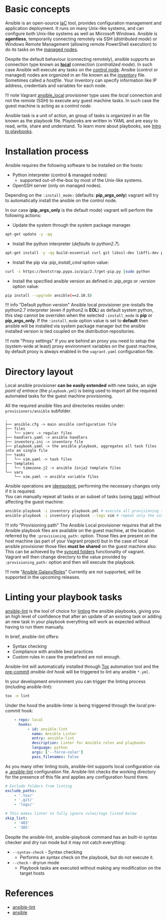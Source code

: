 # Basic concepts

Ansible is an open-source [IaC](https://en.wikipedia.org/wiki/Infrastructure_as_code) tool, provides configuration management and application deployment. It runs on many Unix-like systems, and can configure both Unix-like systems as well as Microsoft Windows. Ansible is **agentless**, temporarily connecting remotely via SSH (*distributed mode*) or Windows Remote Management (allowing remote PowerShell execution) to do its tasks on the [managed nodes](https://docs.ansible.com/ansible/latest/network/getting_started/basic_concepts.html).

Despite the default behaviour (connecting remotely), ansible supports an connection type known as **[local](https://docs.ansible.com/ansible/latest/inventory/implicit_localhost.html)** connection (*centralized mode*). In such case Ansible will execute any tasks on the [control node](https://docs.ansible.com/ansible/latest/network/getting_started/basic_concepts.html). Ansibe (control or managed) nodes are organized in an file known as the [inventory]() file. Sometimes called a *hostfile*. Your inventory can specify information like IP address, credentials and variables for each node.

!!! note
    Vagrant [ansible_local](../vagrant/provisioners.md) provisioner type uses the *local* connection and not the *remote* (SSH) to execute any guest machine tasks. In such case the guest machine is acting as a *control node*.

Ansible task is a unit of action, an group of tasks is organized in an file known as the playbook file. Playbooks are written in YAML and are easy to read, write, share and understand. To learn more about playbooks, see [Intro to playbooks](https://docs.ansible.com/ansible/latest/user_guide/playbooks_intro.html#about-playbooks).

# Installation process

Ansible requires the following software to be installed on the hosts:

- Python interpreter (control & managed nodes)
    - supported out-of-the-box by most of the Unix-like systems.
- OpenSSH server (only on managed nodes).

Depending on the ``:install_mode:`` (defaults: **pip_args_only**) vagrant will try to automatically install the ansible on the control node.

In our case (**pip_args_only** is the default mode) vagrant will perform the following actions:

- Update the system through the system package manager.
```bash
apt-get update -y -qq
```
- Install the python interpreter (*defaults to python2.7*).
```bash
apt-get install -y -qq build-essential curl git libssl-dev libffi-dev python-dev
```
- Install the pip via *:pip_install_cmd* option value:
```bash
curl -s https://bootstrap.pypa.io/pip/2.7/get-pip.py |sudo python
```
- Install the specified ansible version as defined in *:pip_args* or *:version* option value:
```bash
pip install --upgrade ansible(==2.10.5)
```

!!! info "Default python version"
    Ansible local provisioner pre-installs the python2.7 interpreter (even if python2 is **EOL**) as default system python,
    this step cannot be overriden when the selected ``:install_mode`` is **pip** or **pip_args_only**. If the ``:install_mode``
    option value is set to **default** then ansible will be installed via system package manager but the ansible installed version
    is tied coupled on the distribution repositories.

!!! note "Proxy settings"
    If you are behind an proxy you need to setup the (system-wide at least) proxy environment variables on the guest machine,
    by default proxy is always enabled in the ``vagrant.yaml`` configuration file.

# Directory layout

Local ansible provisioner **can be easily extended** with new tasks, an sigle *point of entrace* (the ``playbook.yml``) is being used
to import all the required automated tasks for the guest machine provisioning.

All the required ansible files and directories resides under: ``provisioners/ansible`` subfolder.

```console
.
├── ansible.cfg -> main ansible configuration file
├── files
│   └── vimrc -> regular files
├── handlers.yaml -> ansible handlers
├── inventory.ini -> inventory file
├── playbook.yaml -> the ansible playbook, aggregates all task files into an single file
├── tasks
│   └── vim.yaml -> task files
├── templates
│   └── timezone.j2 -> ansible Jinja2 template files
└── vars
    └── vim.yaml -> ansible variable files
```

Ansible operations are [idempotent](https://en.wikipedia.org/wiki/Idempotence), performing the necessary changes only if it is required.<br>
You can manually repeat all tasks or an subset of tasks (using [tags](https://docs.ansible.com/ansible/latest/user_guide/playbooks_tags.html)) without affecting the guest machine:

```bash
ansible-playbook -i inventory playbook.yml # execute all provisioning tasks
ansible-playbook -i inventory playbook --tags vim # repeat only the vim related tasks
```

!!! info "Provisioning path"
    The Ansible Local provisioner requires that all the Ansible playbook files are available on the guest machine,
    at the location referred by the ``:provisioning_path:`` option. Those files are present on the host machine (as part of your Vagrant project) but
    in the case of local ansible provisioner those files **must be shared** on the guest machine also. This can be achieved by the [synced folders](../vagrant/shared.md) functionality of vagrant. Vagrant will then change directory to the value provided by ``:provisioning_path:`` option and then will execute the playbook.

!!! note "[Ansible Galaxy/Roles](https://docs.ansible.com/ansible/latest/user_guide/playbooks_reuse_roles.html)"
    Currently are not supported, will be supported in the upcoming releases.

# Linting your playbook tasks

[ansible-lint](https://github.com/ansible-community/ansible-lint) is the tool of choice for [linting](https://en.wikipedia.org/wiki/Lint_(software)) the ansible playbooks, giving you an high level of confidence that after an update of an existing task or adding an new task in your playbook everything will work as expected without having to run them manually.

In brief, ansible-lint offers:

- Syntax checking
- Compliance with ansible best practices
- Custom rules in case the predefined are not enough.

Ansible-lint will automatically installed through [Tox](./tox.md) automation tool and the [pre-commit](./hooks.md) *ansible-lint hook* will be triggered to lint any ansible ``*.yml``.

In your development environment you can trigger the linting process (including ansible-lint):
```bash
tox -e lint
```

Under the hood the ansible-linter is being triggered through the *local* pre-commit hook:

```yaml
    - repo: local
      hooks:
          - id: ansible-lint
            name: Ansible Linter
            entry: ansible-lint
            description: Linter for Ansible roles and playbooks
            language: python
            args: ['--force-color']
            pass_filenames: false
```

As you many other linting tools, ansible-lint supports local configuration via a [.ansible-lint](https://ansible-lint.readthedocs.io/en/latest/configuring.html#configuration-file) configuration file. Ansible-lint checks the working directory for the presence of this file and applies any configuration found there.

```yaml
# Exclude folders from linting
exclude_paths:
    - '.tox/'
    - '.git/'
    - 'logs/'

# This makes linter to fully ignore rules/tags listed below
skip_list:
    - '403'
    - '305'
```

Despite the ansible-lint, ansible-playbook command has an built-in syntax checker and dry run mode but it may not catch everything:

- ``--syntax-check`` - Syntax checking
    - Performs an syntax check on the playbook, but do not execute it.
- ``--check`` - dryrun mode
    - Playbook tasks are executed without making any modification on the target hosts

# References

- [ansible-lint](https://github.com/ansible-community/ansible-lint)
- [ansible](https://docs.ansible.com/)
